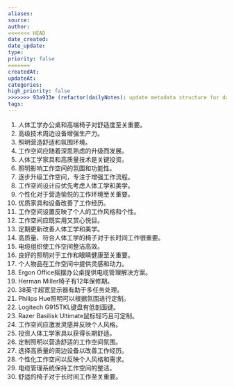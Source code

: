 ```yaml
---
aliases: 
source: 
author: 
<<<<<<< HEAD
date_created: 
date_update: 
type: 
priority: false
=======
createdAt: 
updateAt: 
categories: 
high_priority: false
>>>>>>> 93a933e (refactor(dailyNotes): update metadata structure for daily notes)
tags:
---
```

1. 人体工学办公桌和高端椅子对舒适度至关重要。
2. 高级技术周边设备增强生产力。
3. 照明营造舒适和氛围环境。
4. 工作空间应随着深思熟虑的升级而发展。
5. 人体工学家具和高质量技术是关键投资。
6. 照明影响工作空间的氛围和功能性。
7. 逐步升级工作空间，专注于增强工作流程。
8. 工作空间设计应优先考虑人体工学和美学。
9. 个性化对于营造愉悦的工作环境至关重要。
10. 优质家具和设备改善了工作经历。
11. 工作空间设置反映了个人的工作风格和个性。
12. 工作空间应既实用又赏心悦目。
13. 定期更新改善人体工学和美学。
14. 高质量、符合人体工学的椅子对于长时间工作很重要。
15. 电缆组织使工作空间整洁高效。
16. 良好的照明对于工作和眼睛健康至关重要。
17. 个人物品在工作空间中提供灵感和动力。
18. Ergon Office摇摆办公桌提供电缆管理解决方案。
19. Herman Miller椅子有12年保修期。
20. 38英寸超宽显示器有助于多任务处理。
21. Philips Hue照明可以根据氛围进行定制。
22. Logitech G915TKL键盘有低剖面键。
23. Razer Basilisk Ultimate鼠标轻巧且可定制。
24. 工作空间应激发灵感并反映个人风格。
25. 投资人体工学家具以获得长期舒适。
26. 定制照明以营造舒适的工作空间氛围。
27. 选择高质量的周边设备以改善工作经历。
28. 个性化工作空间以反映个人风格和需求。
29. 电缆管理系统保持工作空间的整洁。
30. 舒适的椅子对于长时间工作至关重要。

